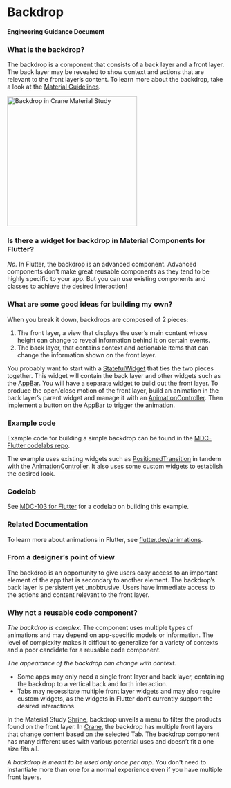 # Backdrop
#### Engineering Guidance Document

### What is the backdrop?
The backdrop is a component that consists of a back layer and a front layer. The back layer may be revealed to show context and actions that are relevant to the front layer’s content. To learn more about the backdrop, take a look at the [Material Guidelines](https://material.io/design/components/backdrop.html#).

<img src="resources/crane-backdrop.png" alt="Backdrop in Crane Material Study" width="300">

### Is there a widget for backdrop in Material Components for Flutter?
_No._ In Flutter, the backdrop is an advanced component. Advanced components don't make great reusable components as they tend to be highly specific to your app. But you can use existing components and classes to achieve the desired interaction!

### What are some good ideas for building my own?
When you break it down, backdrops are composed of 2 pieces:
1. The front layer, a view that displays the user’s main content whose height can change to reveal information behind it on certain events.
1. The back layer, that contains context and actionable items that can change the information shown on the front layer.

You probably want to start with a [StatefulWidget](https://material.io/design/components/backdrop.html#) that ties the two pieces together. This widget will contain the back layer and other widgets such as the [AppBar](https://flutter.io/catalog/samples/basic-app-bar). You will have a separate widget to build out the front layer. To produce the open/close motion of the front layer, build an animation in the back layer’s parent widget and manage it with an [AnimationController](https://docs.flutter.io/flutter/animation/AnimationController-class.html). Then implement a button on the AppBar to trigger the animation.

### Example code
Example code for building a simple backdrop can be found in the [MDC-Flutter codelabs repo](https://github.com/material-components/material-components-flutter-codelabs/blob/104-complete/mdc_100_series/lib/backdrop.dart).

The example uses existing widgets such as [PositionedTransition](https://docs.flutter.io/flutter/widgets/PositionedTransition-class.html) in tandem with the [AnimationController](https://docs.flutter.io/flutter/animation/AnimationController-class.html). It also uses some custom widgets to establish the desired look.

### Codelab
See [MDC-103 for Flutter](http://codelabs.developers.google.com/codelabs/mdc-103-flutter) for a codelab on building this example.

### Related Documentation
To learn more about animations in Flutter, see [flutter.dev/animations](https://flutter.dev/animations).

### From a designer’s point of view
The backdrop is an opportunity to give users easy access to an important element of the app that is secondary to another element. The backdrop’s back layer is persistent yet unobtrusive. Users have immediate access to the actions and content relevant to the front layer.

### Why not a reusable code component?
_The backdrop is complex._ The component uses multiple types of animations and may depend on app-specific models or information. The level of complexity makes it difficult to generalize for a variety of contexts and a poor candidate for a reusable code component.

_The appearance of the backdrop can change with context._
* Some apps may only need a single front layer and back layer, containing the backdrop to a vertical back and forth interaction.
* Tabs may necessitate multiple front layer widgets and may also require custom widgets, as the widgets in Flutter don’t currently support the desired interactions.

In the Material Study [Shrine](https://material.io/design/material-studies/shrine.html#product-architecture), backdrop unveils a menu to filter the products found on the front layer.  In [Crane](https://material.io/design/material-studies/crane.html), the backdrop has multiple front layers that change content based on the selected Tab. The backdrop component has many different uses with various potential uses and doesn’t fit a one size fits all.

_A backdrop is meant to be used only once per app._ You don't need to instantiate more than one for a normal experience even if you have multiple front layers.
